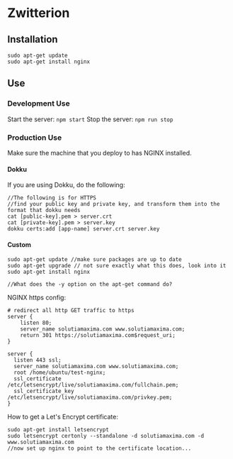 # Zwitterion

## Installation

```
sudo apt-get update
sudo apt-get install nginx
```

## Use

### Development Use

Start the server: `npm start`
Stop the server: `npm run stop`

### Production Use

Make sure the machine that you deploy to has NGINX installed.

#### Dokku

If you are using Dokku, do the following:

```
//The following is for HTTPS
//find your public key and private key, and transform them into the format that dokku needs
cat [public-key].pem > server.crt
cat [private-key].pem > server.key
dokku certs:add [app-name] server.crt server.key
```

#### Custom

```
sudo apt-get update //make sure packages are up to date
sudo apt-get upgrade // not sure exactly what this does, look into it
sudo apt-get install nginx

//What does the -y option on the apt-get command do?
```

NGINX https config:
```
# redirect all http GET traffic to https
server {
    listen 80;
    server_name solutiamaxima.com www.solutiamaxima.com;
    return 301 https://solutiamaxima.com$request_uri;
}

server {
  listen 443 ssl;
  server_name solutiamaxima.com www.solutiamaxima.com;
  root /home/ubuntu/test-nginx;
  ssl_certificate /etc/letsencrypt/live/solutiamaxima.com/fullchain.pem;
  ssl_certificate_key /etc/letsencrypt/live/solutiamaxima.com/privkey.pem;
}
```

How to get a Let's Encrypt certificate:

```
sudo apt-get install letsencrypt
sudo letsencrypt certonly --standalone -d solutiamaxima.com -d www.solutiamaxima.com
//now set up nginx to point to the certificate location...
```
